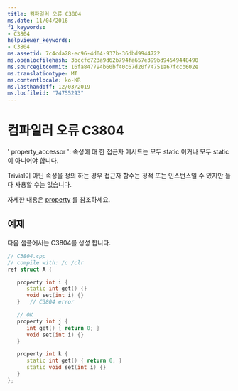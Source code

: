 ```yaml
---
title: 컴파일러 오류 C3804
ms.date: 11/04/2016
f1_keywords:
- C3804
helpviewer_keywords:
- C3804
ms.assetid: 7c4cda28-ec96-4d04-937b-36dbd9944722
ms.openlocfilehash: 3bccfc723a9d62b794fa657e399bd94549448490
ms.sourcegitcommit: 16fa847794b60bf40c67d20f74751a67fccb602e
ms.translationtype: MT
ms.contentlocale: ko-KR
ms.lasthandoff: 12/03/2019
ms.locfileid: "74755293"
---
```

# <a name="compiler-error-c3804"></a>컴파일러 오류 C3804

' property_accessor ': 속성에 대 한 접근자 메서드는 모두 static 이거나 모두 static이 아니어야 합니다.

Trivial이 아닌 속성을 정의 하는 경우 접근자 함수는 정적 또는 인스턴스일 수 있지만 둘 다 사용할 수는 없습니다.

자세한 내용은 [property](../../extensions/property-cpp-component-extensions.md) 를 참조하세요.

## <a name="example"></a>예제

다음 샘플에서는 C3804를 생성 합니다.

```cpp
// C3804.cpp
// compile with: /c /clr
ref struct A {

   property int i {
      static int get() {}
      void set(int i) {}
   }   // C3804 error

   // OK
   property int j {
      int get() { return 0; }
      void set(int i) {}
   }

   property int k {
      static int get() { return 0; }
      static void set(int i) {}
   }
};
```
